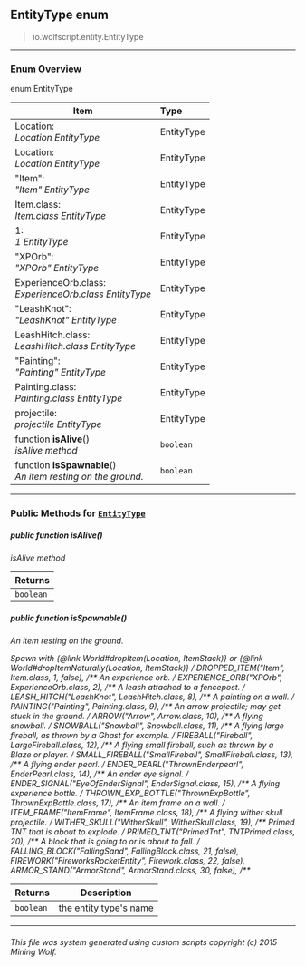 ## EntityType __enum__

>io.wolfscript.entity.EntityType

---

### Enum Overview

enum EntityType

Item | Type   
--- | :--- 
Location: <br> _Location EntityType_ | EntityType
Location: <br> _Location EntityType_ | EntityType
"Item": <br> _"Item" EntityType_ | EntityType
Item.class: <br> _Item.class EntityType_ | EntityType
1: <br> _1 EntityType_ | EntityType
"XPOrb": <br> _"XPOrb" EntityType_ | EntityType
ExperienceOrb.class: <br> _ExperienceOrb.class EntityType_ | EntityType
"LeashKnot": <br> _"LeashKnot" EntityType_ | EntityType
LeashHitch.class: <br> _LeashHitch.class EntityType_ | EntityType
"Painting": <br> _"Painting" EntityType_ | EntityType
Painting.class: <br> _Painting.class EntityType_ | EntityType
projectile: <br> _projectile EntityType_ | EntityType
 function __isAlive__() <br> _isAlive method_ | `boolean`
 function __isSpawnable__() <br> _An item resting on the ground._ | `boolean`



---


### Public Methods for [`EntityType`](EntityType.md)

##### <a id='isalive'></a>public  function __isAlive__()

_isAlive method_

Returns | 
--- | 
`boolean` |


##### <a id='isspawnable'></a>public  function __isSpawnable__()

_An item resting on the ground. <p> Spawn with {@link World#dropItem(Location, ItemStack)} or {@link World#dropItemNaturally(Location, ItemStack)} /
    DROPPED_ITEM("Item", Item.class, 1, false),
    /** An experience orb. /
    EXPERIENCE_ORB("XPOrb", ExperienceOrb.class, 2),
    /** A leash attached to a fencepost. /
    LEASH_HITCH("LeashKnot", LeashHitch.class, 8),
    /** A painting on a wall. /
    PAINTING("Painting", Painting.class, 9),
    /** An arrow projectile; may get stuck in the ground. /
    ARROW("Arrow", Arrow.class, 10),
    /** A flying snowball. /
    SNOWBALL("Snowball", Snowball.class, 11),
    /** A flying large fireball, as thrown by a Ghast for example. /
    FIREBALL("Fireball", LargeFireball.class, 12),
    /** A flying small fireball, such as thrown by a Blaze or player. /
    SMALL_FIREBALL("SmallFireball", SmallFireball.class, 13),
    /** A flying ender pearl. /
    ENDER_PEARL("ThrownEnderpearl", EnderPearl.class, 14),
    /** An ender eye signal. /
    ENDER_SIGNAL("EyeOfEnderSignal", EnderSignal.class, 15),
    /** A flying experience bottle. /
    THROWN_EXP_BOTTLE("ThrownExpBottle", ThrownExpBottle.class, 17),
    /** An item frame on a wall. /
    ITEM_FRAME("ItemFrame", ItemFrame.class, 18),
    /** A flying wither skull projectile. /
    WITHER_SKULL("WitherSkull", WitherSkull.class, 19),
    /** Primed TNT that is about to explode. /
    PRIMED_TNT("PrimedTnt", TNTPrimed.class, 20),
    /** A block that is going to or is about to fall. /
    FALLING_BLOCK("FallingSand", FallingBlock.class, 21, false),
    FIREWORK("FireworksRocketEntity", Firework.class, 22, false),
    ARMOR_STAND("ArmorStand", ArmorStand.class, 30, false),
    /**_

Returns | Description
--- | --- 
`boolean` | the entity type's name


---


###### This file was system generated using custom scripts copyright (c) 2015 Mining Wolf.
	

